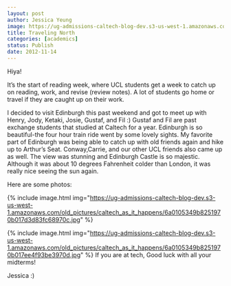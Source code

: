```yaml
---
layout: post
author: Jessica Yeung
image: https://ug-admissions-caltech-blog-dev.s3-us-west-1.amazonaws.com/old_pictures/caltech_as_it_happens/6a0105349b8251970b017ee4f928ee970d.jpg
title: Traveling North
categories: [academics]
status: Publish
date: 2012-11-14
---
```



Hiya!

It’s the start of reading week, where UCL students get a
week to catch up on reading, work, and revise (review notes). A lot of students
go home or travel if they are caught up on their work.

I decided to visit Edinburgh this past weekend and got to meet up with Henry,
Jody, Ketaki, Josie, Gustaf, and Fil :) Gustaf and Fil are past exchange
students that studied at Caltech for a year. Edinburgh is so beautiful-the four
hour train ride went by some lovely sights. My favorite part of Edinburgh was
being able to catch up with old friends again and hike up to Arthur’s Seat. Conway,Carrie,
and our other UCL friends also came up as well. The view was stunning and
Edinburgh Castle is so majestic. Although it was about 10 degrees Fahrenheit
colder than London, it was really nice seeing the sun again.

Here are some photos:


{% include image.html img="https://ug-admissions-caltech-blog-dev.s3-us-west-1.amazonaws.com/old_pictures/caltech_as_it_happens/6a0105349b8251970b017d3d83fc68970c.jpg" %}

{% include image.html img="https://ug-admissions-caltech-blog-dev.s3-us-west-1.amazonaws.com/old_pictures/caltech_as_it_happens/6a0105349b8251970b017ee4f93be3970d.jpg" %}
If you are at tech, Good luck with all your midterms!

Jessica :)

